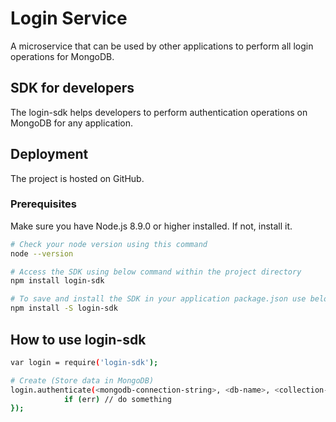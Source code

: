 # Login Service
A microservice that can be used by other applications to perform all login operations for MongoDB.

## SDK for developers
The login-sdk helps developers to perform authentication operations on MongoDB for any application.

## Deployment
The project is hosted on GitHub. 

### Prerequisites
Make sure you have Node.js 8.9.0 or higher installed. If not, install it.

```sh
# Check your node version using this command
node --version
```
```sh
# Access the SDK using below command within the project directory
npm install login-sdk

# To save and install the SDK in your application package.json use below command within the project directory.
npm install -S login-sdk
```

## How to use login-sdk
```sh
var login = require('login-sdk');

# Create (Store data in MongoDB)
login.authenticate(<mongodb-connection-string>, <db-name>, <collection-name>, {username},{password}, function (err, data) {
            if (err) // do something
});
```